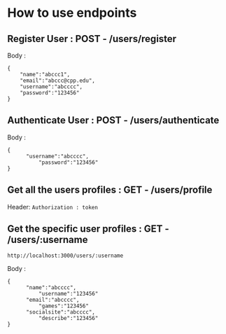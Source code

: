 # How to use endpoints 

## Register User : POST - /users/register
Body : 

```
{
    "name":"abccc1",
    "email":"abccc@cpp.edu",
    "username":"abcccc",
    "password":"123456" 
}
```
    
## Authenticate User : POST - /users/authenticate
Body : 
```
{
	  "username":"abcccc",
          "password":"123456"
}
```

## Get all the users profiles : GET - /users/profile
Header: 
```Authorization : token```

## Get the specific user profiles : GET - /users/:username
```http://localhost:3000/users/:username```

Body : 
```
{
	  "name":"abcccc",
          "username":"123456"
	  "email":"abcccc",
          "games":"123456"
	  "socialsite":"abcccc",
          "describe":"123456"
}
```

